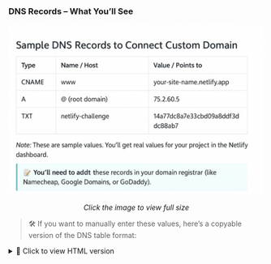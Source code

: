 ### DNS Records – What You’ll See

<a href="/assets/images/dns_records.png" target="_blank">
  <img src="/assets/images/dns_records.png" alt="DNS Records Screenshot" width="700" />
</a>
<p style="text-align:center;"><em>Click the image to view full size</em></p>

> 🛠️ If you want to manually enter these values, here’s a copyable version of the DNS table format:

<details>
<summary>🔽 Click to view HTML version</summary>

```
html
<table>
  <thead>
    <tr><th>Type</th><th>Name / Host</th><th>Value / Points to</th></tr>
  </thead>
  <tbody>
    <tr><td>CNAME</td><td>www</td><td>your-site-name.netlify.app</td></tr>
    <tr><td>A</td><td>@</td><td>75.2.60.5</td></tr>
    <tr><td>TXT</td><td>netlify-challenge</td><td>your-challenge-value</td></tr>
  </tbody>
</table>
```
</details>